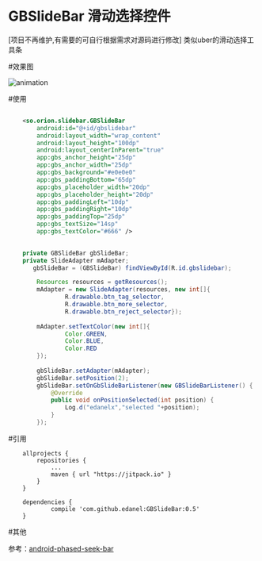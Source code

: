 # GBSlideBar 滑动选择控件
[项目不再维护,有需要的可自行根据需求对源码进行修改]
类似uber的滑动选择工具条

#效果图

![animation](https://raw.githubusercontent.com/edanel/GBSlideBar/master/screenshot/preview-480.gif)

#使用

```xml

	<so.orion.slidebar.GBSlideBar
        android:id="@+id/gbslidebar"
        android:layout_width="wrap_content"
        android:layout_height="100dp"
        android:layout_centerInParent="true"
        app:gbs_anchor_height="25dp"
        app:gbs_anchor_width="25dp"
        app:gbs_background="#e0e0e0"
        app:gbs_paddingBottom="65dp"
        app:gbs_placeholder_width="20dp"
        app:gbs_placeholder_height="20dp"
        app:gbs_paddingLeft="10dp"
        app:gbs_paddingRight="10dp"
        app:gbs_paddingTop="25dp"
        app:gbs_textSize="14sp"
        app:gbs_textColor="#666" />
        
```

```java
	private GBSlideBar gbSlideBar;
    private SlideAdapter mAdapter;
       gbSlideBar = (GBSlideBar) findViewById(R.id.gbslidebar);

        Resources resources = getResources();
        mAdapter = new SlideAdapter(resources, new int[]{
                R.drawable.btn_tag_selector,
                R.drawable.btn_more_selector,
                R.drawable.btn_reject_selector});
                
        mAdapter.setTextColor(new int[]{
                Color.GREEN,
                Color.BLUE,
                Color.RED
        });
        
        gbSlideBar.setAdapter(mAdapter);
        gbSlideBar.setPosition(2);
        gbSlideBar.setOnGbSlideBarListener(new GBSlideBarListener() {
            @Override
            public void onPositionSelected(int position) {
                Log.d("edanelx","selected "+position);
            }
        });
```

#引用

```
	allprojects {
		repositories {
			...
			maven { url "https://jitpack.io" }
		}
	}
```
```
	dependencies {
	        compile 'com.github.edanel:GBSlideBar:0.5'
	}
```

#其他

参考：[android-phased-seek-bar](https://github.com/ademar111190/android-phased-seek-bar)
